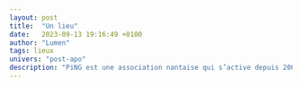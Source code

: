 ```yaml
---
layout: post
title:  "Un lieu"
date:   2023-09-13 19:16:49 +0100
author: "Lumen"
tags: lieux
univers: "post-apo"
description: "PiNG est une association nantaise qui s’active depuis 2004. Sa mission ? Questionner le monde numérique dans lequel nous vivons et l’explorer ensemble avec la tête et les deux mains !"
---
```

